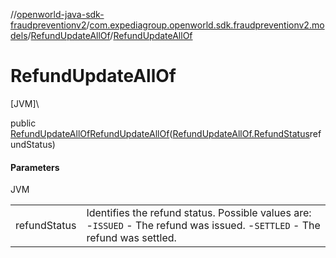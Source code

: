 //[openworld-java-sdk-fraudpreventionv2](../../../index.md)/[com.expediagroup.openworld.sdk.fraudpreventionv2.models](../index.md)/[RefundUpdateAllOf](index.md)/[RefundUpdateAllOf](-refund-update-all-of.md)

# RefundUpdateAllOf

[JVM]\

public [RefundUpdateAllOf](index.md)[RefundUpdateAllOf](-refund-update-all-of.md)([RefundUpdateAllOf.RefundStatus](-refund-status/index.md)refundStatus)

#### Parameters

JVM

| | |
|---|---|
| refundStatus | Identifies the refund status. Possible values are: -`ISSUED` - The refund was issued. -`SETTLED` - The refund was settled. |
